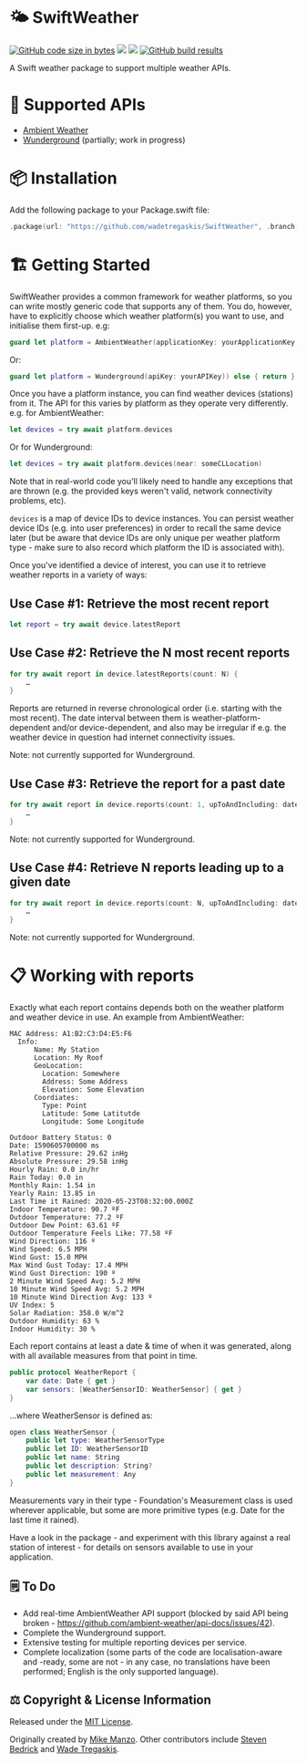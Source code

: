 # 🌤 SwiftWeather

[![GitHub code size in bytes](https://img.shields.io/github/languages/code-size/wadetregaskis/SwiftWeather.svg)]()
[![](https://img.shields.io/endpoint?url=https%3A%2F%2Fswiftpackageindex.com%2Fapi%2Fpackages%2Fwadetregaskis%2FSwiftWeather%2Fbadge%3Ftype%3Dplatforms)](https://swiftpackageindex.com/wadetregaskis/SwiftWeather)
[![](https://img.shields.io/endpoint?url=https%3A%2F%2Fswiftpackageindex.com%2Fapi%2Fpackages%2Fwadetregaskis%2FSwiftWeather%2Fbadge%3Ftype%3Dswift-versions)](https://swiftpackageindex.com/wadetregaskis/SwiftWeather)
[![GitHub build results](https://github.com/wadetregaskis/SwiftWeather/actions/workflows/swift.yml/badge.svg)](https://github.com/wadetregaskis/SwiftWeather/actions/workflows/swift.yml)

A Swift weather package to support multiple weather APIs.

# 📡 Supported APIs

* [Ambient Weather](https://ambientweather.net)
* [Wunderground](https://www.wunderground.com) (partially; work in progress)

# 📦 Installation

Add the following package to your Package.swift file:

``` Swift
.package(url: "https://github.com/wadetregaskis/SwiftWeather", .branch("master")),
```

# 🏗 Getting Started

SwiftWeather provides a common framework for weather platforms, so you can write mostly generic code that supports any of them.  You do, however, have to explicitly choose which weather platform(s) you want to use, and initialise them first-up.  e.g:

```swift
guard let platform = AmbientWeather(applicationKey: yourApplicationKey, apiKey: yourAPIKey)) else { return }
```

Or:

```swift
guard let platform = Wunderground(apiKey: yourAPIKey)) else { return }
```

Once you have a platform instance, you can find weather devices (stations) from it.  The API for this varies by platform as they operate very differently.  e.g. for AmbientWeather:

```swift
let devices = try await platform.devices
```

Or for Wunderground:

```swift
let devices = try await platform.devices(near: someCLLocation)
```

Note that in real-world code you'll likely need to handle any exceptions that are thrown (e.g. the provided keys weren't valid, network connectivity problems, etc).

`devices` is a map of device IDs to device instances.  You can persist weather device IDs (e.g. into user preferences) in order to recall the same device later (but be aware that device IDs are only unique per weather platform type - make sure to also record which platform the ID is associated with).

Once you've identified a device of interest, you can use it to retrieve weather reports in a variety of ways:

## Use Case #1: Retrieve the most recent report

```swift
let report = try await device.latestReport
```

## Use Case #2: Retrieve the N most recent reports

```swift
for try await report in device.latestReports(count: N) {
    …
}
```

Reports are returned in reverse chronological order (i.e. starting with the most recent).  The date interval between them is weather-platform-dependent and/or device-dependent, and also may be irregular if e.g. the weather device in question had internet connectivity issues.

Note:  not currently supported for Wunderground.

## Use Case #3: Retrieve the report for a past date

```swift
for try await report in device.reports(count: 1, upToAndIncluding: date) {
    …
}
```

Note:  not currently supported for Wunderground.

## Use Case #4: Retrieve N reports leading up to a given date

```swift
for try await report in device.reports(count: N, upToAndIncluding: date) {
    …
}
```

Note:  not currently supported for Wunderground.

# 📋 Working with reports

Exactly what each report contains depends both on the weather platform and weather device in use.  An example from AmbientWeather:

```
MAC Address: A1:B2:C3:D4:E5:F6
  Info:
      Name: My Station
      Location: My Roof
      GeoLocation:
		Location: Somewhere
		Address: Some Address
		Elevation: Some Elevation
	  Coordiates:
 		Type: Point
 		Latitude: Some Latitutde
 		Longitude: Some Longitude

Outdoor Battery Status: 0
Date: 1590605700000 ms
Relative Pressure: 29.62 inHg
Absolute Pressure: 29.58 inHg
Hourly Rain: 0.0 in/hr
Rain Today: 0.0 in
Monthly Rain: 1.54 in
Yearly Rain: 13.85 in
Last Time it Rained: 2020-05-23T08:32:00.000Z
Indoor Temperature: 90.7 ºF
Outdoor Temperature: 77.2 ºF
Outdoor Dew Point: 63.61 ºF
Outdoor Temperature Feels Like: 77.58 ºF
Wind Direction: 116 º
Wind Speed: 6.5 MPH
Wind Gust: 15.0 MPH
Max Wind Gust Today: 17.4 MPH
Wind Gust Direction: 190 º
2 Minute Wind Speed Avg: 5.2 MPH
10 Minute Wind Speed Avg: 5.2 MPH
10 Minute Wind Direction Avg: 133 º
UV Index: 5
Solar Radiation: 358.0 W/m^2
Outdoor Humidity: 63 %
Indoor Humidity: 30 %
```

Each report contains at least a date & time of when it was generated, along with all available measures from that point in time.

```swift
public protocol WeatherReport {
    var date: Date { get }
    var sensors: [WeatherSensorID: WeatherSensor] { get }
}
```

…where WeatherSensor is defined as:

```swift
open class WeatherSensor {
    public let type: WeatherSensorType
    public let ID: WeatherSensorID
    public let name: String
    public let description: String?
    public let measurement: Any
}
```

Measurements vary in their type - Foundation's Measurement class is used wherever applicable, but some are more primitive types (e.g. Date for the last time it rained).

Have a look in the package - and experiment with this library against a real station of interest - for details on sensors available to use in your application.

## 🗒 To Do

- Add real-time AmbientWeather API support (blocked by said API being broken - https://github.com/ambient-weather/api-docs/issues/42).
- Complete the Wunderground support.
- Extensive testing for multiple reporting devices per service.
- Complete localization (some parts of the code are localisation-aware and -ready, some are not - in any case, no translations have been performed; English is the only supported language).

## ⚖️ Copyright & License Information

Released under the [MIT License](https://github.com/wadetregaskis/SwiftWeather/blob/master/LICENSE).

Originally created by [Mike Manzo](https://github.com/MikeManzo).  Other contributors include [Steven Bedrick](https://github.com/stevenbedrick) and [Wade Tregaskis](https://github.com/wadetregaskis).
